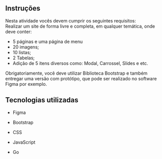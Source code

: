 ## Instruções

Nesta atividade vocês devem cumprir os seguintes requisitos:  
Realizar um site de forma livre e completa, em qualquer temática, onde deve conter:  
- 5 páginas e uma página de menu  
- 20 imagens;  
- 10 listas;  
- 2 Tabelas;  
- Adição de 5 itens diversos como: Modal, Carrossel, Slides e etc.  

Obrigatoriamente, você deve utilizar Biblioteca Bootstrap e também entregar uma versão com protótipo, que pode ser realizado no software Figma por exemplo.  

## Tecnologias utilizadas

- Figma 

- Bootstrap

- CSS

- JavaScript

- Go
